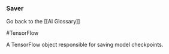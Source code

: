 ### Saver

Go back to the [[AI Glossary]]

#TensorFlow

A TensorFlow object responsible for saving model checkpoints.

